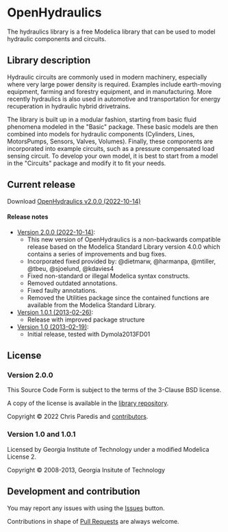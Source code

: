 # OpenHydraulics

The hydraulics library is a free Modelica library that can be used to model hydraulic
components and circuits.

## Library description

 Hydraulic circuits are commonly used in modern machinery,
especially where very large power density is required.  Examples include earth-moving
equipment, farming and forestry equipment, and in manufacturing.  More recently hydraulics
is also used in automotive and transportation for energy recuperation in hydraulic
hybrid drivetrains.

The library is built up in a modular fashion, starting from basic fluid phenomena modeled
in the "Basic" package.  These basic models are then combined into models for hydraulic
components (Cylinders, Lines, MotorsPumps, Sensors, Valves, Volumes).  Finally, these
components are incorporated into example circuits, such as a pressure compensated load
sensing circuit.  To develop your own model, it is best to start from a model in the
"Circuits" package and modify it to fit your needs.

## Current release

Download [OpenHydraulics v2.0.0 (2022-10-14)](../../releases/tag/v2.0.0)

#### Release notes

* [Version 2.0.0 (2022-10-14)](../../releases/tag/v2.0.0):
  * This new version of OpenHydraulics is a non-backwards compatible release based on the Modelica Standard Library version 4.0.0 which contains a series of improvements and bug fixes. 
  * Incorporated fixed provided by: @dietmarw, @harmanpa, @mtiller, @tbeu, @sjoelund, @kdavies4
  * Fixed non-standard or illegal Modelica syntax constructs.
  * Removed outdated annotations.
  * Fixed faulty annotations.
  * Removed the Utilities package since the contained functions are available from the Modelica Standard Library.
* [Version 1.0.1 (2013-02-26)](../../releases/tag/v1.0.1):
  * Release with improved package structure
* [Version 1.0 (2013-02-19)](../../releases/tag/v1.0):
  * Initial release, tested with Dymola2013FD01

## License

### Version 2.0.0

This Source Code Form is subject to the terms of the 3-Clause BSD license.

A copy of the license is available in the [library repository](../../LICENSE).

Copyright &copy; 2022 Chris Paredis and [contributors](../../graphs/contributors).

### Version 1.0 and 1.0.1

Licensed by Georgia Institute of Technology under a modified Modelica License 2.

Copyright &copy; 2008-2013, Georgia Insitute of Technology

## Development and contribution

You may report any issues with using the [Issues](../../issues) button.

Contributions in shape of [Pull Requests](../../pulls) are always welcome.
